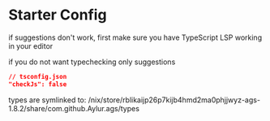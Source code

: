
# Starter Config

if suggestions don't work, first make sure
you have TypeScript LSP working in your editor

if you do not want typechecking only suggestions

```json
// tsconfig.json
"checkJs": false
```

types are symlinked to:
/nix/store/rblikaijp26p7kijb4hmd2ma0phjjwyz-ags-1.8.2/share/com.github.Aylur.ags/types
